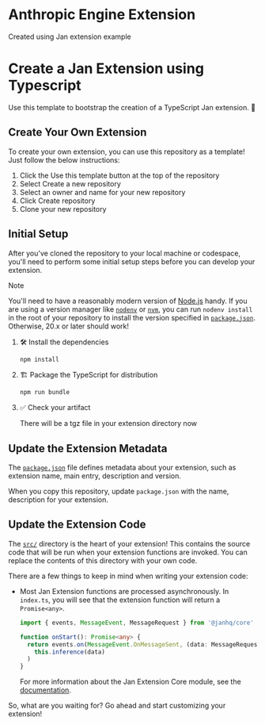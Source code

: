 # Anthropic Engine Extension

Created using Jan extension example

# Create a Jan Extension using Typescript

Use this template to bootstrap the creation of a TypeScript Jan extension. 🚀

## Create Your Own Extension

To create your own extension, you can use this repository as a template! Just follow the below instructions:

1. Click the Use this template button at the top of the repository
2. Select Create a new repository
3. Select an owner and name for your new repository
4. Click Create repository
5. Clone your new repository

## Initial Setup

After you've cloned the repository to your local machine or codespace, you'll need to perform some initial setup steps before you can develop your extension.

> [!NOTE]
>
> You'll need to have a reasonably modern version of
> [Node.js](https://nodejs.org) handy. If you are using a version manager like
> [`nodenv`](https://github.com/nodenv/nodenv) or
> [`nvm`](https://github.com/nvm-sh/nvm), you can run `nodenv install` in the
> root of your repository to install the version specified in
> [`package.json`](./package.json). Otherwise, 20.x or later should work!

1. :hammer_and_wrench: Install the dependencies

   ```bash
   npm install
   ```

1. :building_construction: Package the TypeScript for distribution

   ```bash
   npm run bundle
   ```

1. :white_check_mark: Check your artifact

   There will be a tgz file in your extension directory now

## Update the Extension Metadata

The [`package.json`](package.json) file defines metadata about your extension, such as
extension name, main entry, description and version.

When you copy this repository, update `package.json` with the name, description for your extension.

## Update the Extension Code

The [`src/`](./src/) directory is the heart of your extension! This contains the
source code that will be run when your extension functions are invoked. You can replace the
contents of this directory with your own code.

There are a few things to keep in mind when writing your extension code:

- Most Jan Extension functions are processed asynchronously.
  In `index.ts`, you will see that the extension function will return a `Promise<any>`.

  ```typescript
  import { events, MessageEvent, MessageRequest } from '@janhq/core'

  function onStart(): Promise<any> {
    return events.on(MessageEvent.OnMessageSent, (data: MessageRequest) =>
      this.inference(data)
    )
  }
  ```

  For more information about the Jan Extension Core module, see the
  [documentation](https://github.com/janhq/jan/blob/main/core/README.md).

So, what are you waiting for? Go ahead and start customizing your extension!
